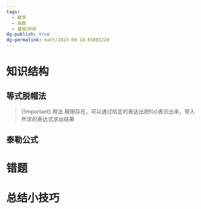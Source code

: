 ```yaml
---
tags:
  - 数学
  - 高数
  - 基础30讲
dg-publish: true
dg-permalink: math/2023-09-18-65085220
---
```

# 知识结构

## 等式脱帽法

> [!important] 用法
> 极限存在，可以通过给定的表达出把f(x)表示出来，带入所求的表达式求出结果

## 泰勒公式

# 错题

# 总结小技巧

